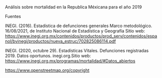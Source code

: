 Análisis sobre mortalidad en la Republica Méxicana para el año 2019


Fuentes   

INEGI. (2016). Estadística de defunciones generales Marco metodológico. 16/08/2021, de Instituto Nacional de Estadística y Geografía Sitio web: https://www.inegi.org.mx/contenidos/productos/prod_serv/contenidos/espanol/bvinegi/productos/nueva_estruc/702825086114.pdf

INEGI. (2020, octubre 29). Estadísticas Vitales. Defunciones registradas 2019. Datos oportunos. inegi.org.Sitio web:  
https://www.inegi.org.mx/programas/mortalidad/#Datos_abiertos

https://www.openstreetmap.org/copyright

